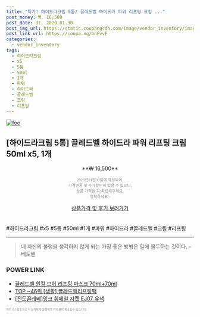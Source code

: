 ```yaml
--- 
title: "특가! 하이드라크림 5통/ 끌레드벨 하이드라 파워 리프팅 크림 ..." 
post_money: ₩. 16,500 
post_date: dt. 2020.01.30 
post_img_url: https://static.coupangcdn.com/image/vendor_inventory/images/2019/09/03/13/8/f7ccdfc5-b8ff-4383-b0c1-4c6877aca220.jpg 
post_link_url: https://coupa.ng/bnFvvF 
categories: 
  - vendor_inventory 
tags: 
  - 하이드라크림 
  - x5 
  - 5통 
  - 50ml 
  - 1개 
  - 파워 
  - 하이드라 
  - 끌레드벨 
  - 크림 
  - 리프팅 
--- 
```

[![foo](https://static.coupangcdn.com/image/vendor_inventory/images/2019/09/03/13/8/f7ccdfc5-b8ff-4383-b0c1-4c6877aca220.jpg)](https://coupa.ng/bnFvvF) 

## [하이드라크림 5통] 끌레드벨 하이드라 파워 리프팅 크림 50ml x5, 1개 
<p style="text-align: center;">**₩ 16,500**</p> 
<p style="text-align: center;"><span style="color: #898c8f; font-family: Georgia,Times,serif; font-size: 0.75em;">2020년01월30일에 작성되어, <br>가격변동 및 추가할인이 있을 수 있으니,<br> 상품 가격을 꼭!확인해주세요.<br>행복하세요~</span> 
</p>	 
<div markdown="0" style="text-align: center;"><a href="https://coupa.ng/bnFvvF" class="btn btn--success">상품가격 및 후기 보러가기</a></div> 
<br><br> 
  #하이드라크림 #x5 #5통 #50ml #1개 #파워 #하이드라 #끌레드벨 #크림 #리프팅 
<hr> 

> 네 자신의 불행을 생각하지 않게 되는 가장 좋은 방법은 일에 몰두하는 것이다. – 베토벤 


### POWER LINK

* <a href="https://blog.naver.com/fasyy4321/221789874471" target="_blank">끌레드벨 원킬 브이 리프팅 마스크 70ml+70ml</a>
* <a href="https://blog.naver.com/an0733/221789835031" target="_blank"> TOP ~46위 [생활] 끌레드벨리프팅팩</a>
* <a href="https://blog.naver.com/sakai111/221779390217" target="_blank">[진도끌레베]밍크 휘메일 자켓 EJ07 유색</a>

<span style="color: #898c8f; font-family: Georgia,Times,serif; font-size: 0.55em;">파트너스활동으로 작성자에게 일정액의 커미션이 제공될수 있습니다.</span> 
